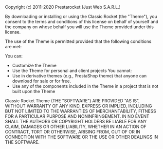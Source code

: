 Copyright (c) 2011-2020 Prestarocket (Just Web S.A.R.L.)

By downloading or installing or using the Classic Rocket (the "Theme"), you consent to the terms and conditions of this license on behalf of yourself and the company on whose behalf you will use the Theme provided under this license.


The use of the Theme is permitted provided that the following conditions are met:

You can:
- Customize the Theme
- Use the Theme for personal and client projects
You cannot:
- Use in derivative themes (e.g., PrestaShop theme) that anyone can download for sale or for free.
- Use any of the components included in the Theme in a project that is not built upon the Theme

Classic Rocket Theme (THE "SOFTWARE") ARE PROVIDED "AS IS", WITHOUT WARRANTY OF ANY KIND, EXPRESS OR IMPLIED, INCLUDING BUT NOT LIMITED TO THE WARRANTIES OF MERCHANTABILITY, FITNESS FOR A PARTICULAR PURPOSE AND NONINFRINGEMENT. IN NO EVENT SHALL THE AUTHORS OR COPYRIGHT HOLDERS BE LIABLE FOR ANY CLAIM, DAMAGES OR OTHER LIABILITY, WHETHER IN AN ACTION OF CONTRACT, TORT OR OTHERWISE, ARISING FROM, OUT OF OR IN CONNECTION WITH THE SOFTWARE OR THE USE OR OTHER DEALINGS IN THE SOFTWARE.
